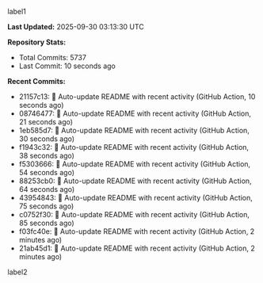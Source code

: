 
label1 
<!-- ACTIVITY_START -->
**Last Updated:** 2025-09-30 03:13:30 UTC

**Repository Stats:**
- Total Commits: 5737
- Last Commit: 10 seconds ago

**Recent Commits:**
- 21157c13: 🤖 Auto-update README with recent activity (GitHub Action, 10 seconds ago)
- 08746477: 🤖 Auto-update README with recent activity (GitHub Action, 21 seconds ago)
- 1eb585d7: 🤖 Auto-update README with recent activity (GitHub Action, 30 seconds ago)
- f1943c32: 🤖 Auto-update README with recent activity (GitHub Action, 38 seconds ago)
- f5303666: 🤖 Auto-update README with recent activity (GitHub Action, 54 seconds ago)
- 88253cb0: 🤖 Auto-update README with recent activity (GitHub Action, 64 seconds ago)
- 43954843: 🤖 Auto-update README with recent activity (GitHub Action, 75 seconds ago)
- c0752f30: 🤖 Auto-update README with recent activity (GitHub Action, 85 seconds ago)
- f03fc40e: 🤖 Auto-update README with recent activity (GitHub Action, 2 minutes ago)
- 21ab45d1: 🤖 Auto-update README with recent activity (GitHub Action, 2 minutes ago)
<!-- ACTIVITY_END -->

label2
